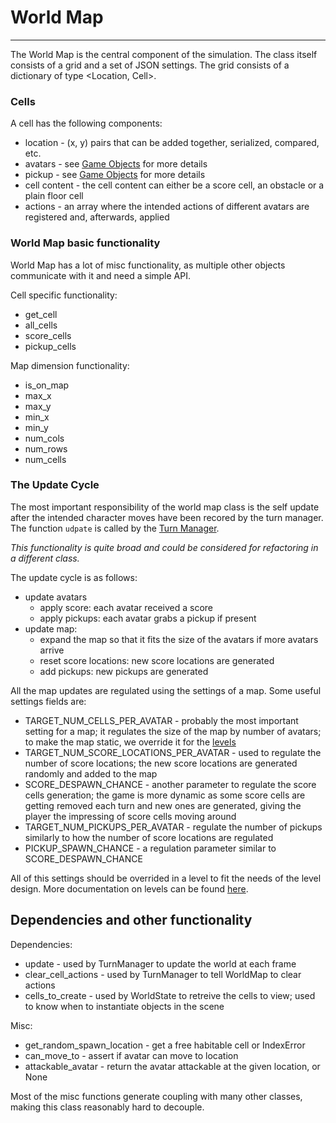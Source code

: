 # World Map

---

The World Map is the central component of the simulation. The class itself consists of a grid and a set of JSON settings. The grid consists of a dictionary of type <Location, Cell>.

### Cells

A cell has the following components:
* location - (x, y) pairs that can be added together, serialized, compared, etc.
* avatars - see [Game Objects](game-objects) for more details
* pickup - see [Game Objects](game-objects) for more details
* cell content - the cell content can either be a score cell, an obstacle or a plain floor cell
* actions - an array where the intended actions of different avatars are registered and, afterwards, applied

### World Map basic functionality 

World Map has a lot of misc functionality, as multiple other objects communicate with it and need a simple API. 

Cell specific functionality:
* get_cell
* all_cells
* score_cells
* pickup_cells

Map dimension functionality:
* is_on_map
* max_x
* max_y
* min_x
* min_y
* num_cols
* num_rows
* num_cells

### The Update Cycle 

The most important responsibility of the world map class is the self update after the intended character moves have been recored by the turn manager. The function `udpate` is called by the [Turn Manager](turn-manager). 

_This functionality is quite broad and could be considered for refactoring in a different class._

The update cycle is as follows:
* update avatars
   * apply score: each avatar received a score
   * apply pickups: each avatar grabs a pickup if present
* update map:
   * expand the map so that it fits the size of the avatars if more avatars arrive
   * reset score locations: new score locations are generated
   * add pickups: new pickups are generated

All the map updates are regulated using the settings of a map. Some useful settings fields are:
* TARGET_NUM_CELLS_PER_AVATAR - probably the most important setting for a map; it regulates the size of the map by number of avatars; to make the map static, we override it for the [levels](Levels)
* TARGET_NUM_SCORE_LOCATIONS_PER_AVATAR - used to regulate the number of score locations; the new score locations are generated randomly and added to the map
* SCORE_DESPAWN_CHANCE - another parameter to regulate the score cells generation; the game is more dynamic as some score cells are getting removed each turn and new ones are generated, giving the player the impressing of score cells moving around
* TARGET_NUM_PICKUPS_PER_AVATAR - regulate the number of pickups similarly to how the number of score locations are regulated
* PICKUP_SPAWN_CHANCE - a regulation parameter similar to SCORE_DESPAWN_CHANCE

All of this settings should be overrided in a level to fit the needs of the level design. More documentation on levels can be found [here](levels). 

## Dependencies and other functionality

Dependencies:
* update - used by TurnManager to update the world at each frame
* clear_cell_actions - used by TurnManager to tell WorldMap to clear actions
* cells_to_create - used by WorldState to retreive the cells to view; used to know when to instantiate objects in the scene

Misc:   
* get_random_spawn_location - get a free habitable cell or IndexError
* can_move_to - assert if avatar can move to location
* attackable_avatar - return the avatar attackable at the given location, or None

Most of the misc functions generate coupling with many other classes, making this class reasonably hard to decouple. 
